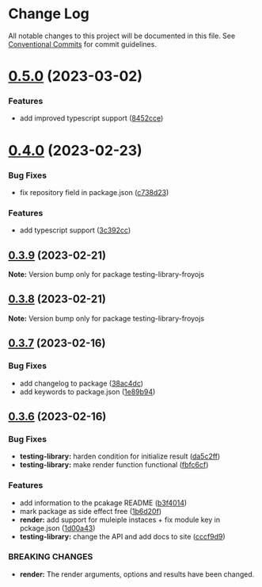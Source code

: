 # Change Log

All notable changes to this project will be documented in this file.
See [Conventional Commits](https://conventionalcommits.org) for commit guidelines.

# [0.5.0](https://github.com/marksmccann/froyo/compare/testing-library-froyojs@0.4.0...testing-library-froyojs@0.5.0) (2023-03-02)

### Features

-   add improved typescript support ([8452cce](https://github.com/marksmccann/froyo/commit/8452ccedc9807a3b57cd713e8cdb240a963b547a))

# [0.4.0](https://github.com/marksmccann/froyo/compare/testing-library-froyojs@0.3.9...testing-library-froyojs@0.4.0) (2023-02-23)

### Bug Fixes

-   fix repository field in package.json ([c738d23](https://github.com/marksmccann/froyo/commit/c738d239dff09c8089a5ce4539b308036b1dc363))

### Features

-   add typescript support ([3c392cc](https://github.com/marksmccann/froyo/commit/3c392cc0751ca768383de7a7a5e8dda7640ea17c))

## [0.3.9](https://github.com/marksmccann/froyo/compare/testing-library-froyojs@0.3.8...testing-library-froyojs@0.3.9) (2023-02-21)

**Note:** Version bump only for package testing-library-froyojs

## [0.3.8](https://github.com/marksmccann/froyo/compare/testing-library-froyojs@0.3.7...testing-library-froyojs@0.3.8) (2023-02-21)

**Note:** Version bump only for package testing-library-froyojs

## [0.3.7](https://github.com/marksmccann/froyo/compare/testing-library-froyojs@0.3.6...testing-library-froyojs@0.3.7) (2023-02-16)

### Bug Fixes

-   add changelog to package ([38ac4dc](https://github.com/marksmccann/froyo/commit/38ac4dc17776f090a77c99df5488bdf0c974a3de))
-   add keywords to package.json ([1e89b94](https://github.com/marksmccann/froyo/commit/1e89b9468747874bc9a0c4b2df068d1d670348fe))

## [0.3.6](https://github.com/marksmccann/froyo/compare/testing-library-froyojs@0.3.6...testing-library-froyojs@0.3.6) (2023-02-16)

### Bug Fixes

-   **testing-library:** harden condition for initialize result ([da5c2ff](https://github.com/marksmccann/froyo/commit/da5c2ff0a50c03d0d9b2abff496df634afb46a3b))
-   **testing-library:** make render function functional ([fbfc6cf](https://github.com/marksmccann/froyo/commit/fbfc6cf7a11d4545139aef8f62ec7ef69d646bf4))

### Features

-   add information to the pcakage README ([b3f4014](https://github.com/marksmccann/froyo/commit/b3f401482a0d3bdb49510737b390f469d008f7f7))
-   mark package as side effect free ([1b6d20f](https://github.com/marksmccann/froyo/commit/1b6d20fa0362c66ebf48ee957da13d8803ee1b09))
-   **render:** add support for muleiple instaces + fix module key in pckage.json ([1d00a43](https://github.com/marksmccann/froyo/commit/1d00a431cb8fde7ba977bdbe282fb2cdbc188906))
-   **testing-library:** change the API and add docs to site ([cccf9d9](https://github.com/marksmccann/froyo/commit/cccf9d95b1e09fdd0b4ed8bad91f6663798338cb))

### BREAKING CHANGES

-   **render:** The render arguments, options and results have been changed.
